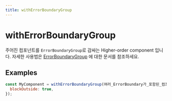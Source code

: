 ```yaml
---
title: withErrorBoundaryGroup
---
```


# withErrorBoundaryGroup

주어진 컴포넌트를 `ErrorBoundaryGroup`로 감싸는 Higher-order component 입니다.
자세한 사용법은 [ErrorBoundaryGroup](https://slash.page/ko/libraries/react/error-boundary/src/ErrorBoundaryGroup.i18n) 에 대한 문서를 참조하세요.

## Examples

```jsx
const MyComponent = withErrorBoundaryGroup(여러_ErrorBoundary가_포함된_컴포넌트, {
  blockOutside: true,
});
```
